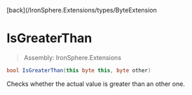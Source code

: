 ﻿

[back](/IronSphere.Extensions/types/ByteExtension

# IsGreaterThan

> Assembly: IronSphere.Extensions

```csharp
bool IsGreaterThan(this byte this, byte other)
```

Checks whether the actual value is greater than an other one.

 
